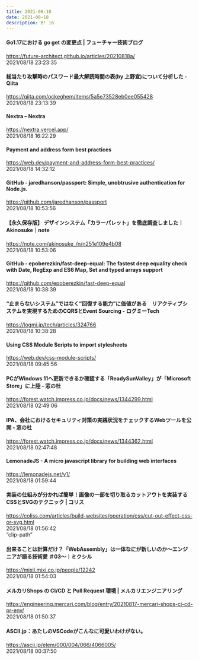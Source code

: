 ```yaml
---
title: 2021-08-18
date: 2021-08-18
description: B! 16
---
```


#### Go1.17における go get の変更点 | フューチャー技術ブログ
https://future-architect.github.io/articles/20210818a/<br>
2021/08/18 23:23:35<br>


#### 総当たり攻撃時のパスワード最大解読時間の表(by 上野宣)について分析した - Qiita
https://qiita.com/ockeghem/items/5a5e73528eb0ee055428<br>
2021/08/18 23:13:39<br>


#### Nextra – Nextra
https://nextra.vercel.app/<br>
2021/08/18 16:22:29<br>


#### Payment and address form best practices
https://web.dev/payment-and-address-form-best-practices/<br>
2021/08/18 14:32:12<br>


#### GitHub - jaredhanson/passport: Simple, unobtrusive authentication for Node.js.
https://github.com/jaredhanson/passport<br>
2021/08/18 10:53:56<br>


#### 【永久保存版】 デザインシステム「カラーパレット」を徹底調査しました｜Akinosuke｜note
https://note.com/akinosuke_/n/n251e109e4b08<br>
2021/08/18 10:53:06<br>


#### GitHub - epoberezkin/fast-deep-equal: The fastest deep equality check with Date, RegExp and ES6 Map, Set and typed arrays support
https://github.com/epoberezkin/fast-deep-equal<br>
2021/08/18 10:38:39<br>


#### “止まらないシステム”ではなく“回復する能力”に価値がある　リアクティブシステムを実現するためのCQRSとEvent Sourcing - ログミーTech
https://logmi.jp/tech/articles/324766<br>
2021/08/18 10:38:28<br>


#### Using CSS Module Scripts to import stylesheets
https://web.dev/css-module-scripts/<br>
2021/08/18 09:45:56<br>


#### PCがWindows 11へ更新できるか確認する「ReadySunValley」が「Microsoft Store」に上陸 - 窓の杜
https://forest.watch.impress.co.jp/docs/news/1344299.html<br>
2021/08/18 02:49:06<br>


#### IPA、会社におけるセキュリティ対策の実践状況をチェックするWebツールを公開 - 窓の杜
https://forest.watch.impress.co.jp/docs/news/1344362.html<br>
2021/08/18 02:47:48<br>


#### LemonadeJS - A micro javascript library for building web interfaces
https://lemonadejs.net/v1/<br>
2021/08/18 01:59:44<br>


#### 実装の仕組みが分かれば簡単！画像の一部を切り取るカットアウトを実装するCSSとSVGのテクニック | コリス
https://coliss.com/articles/build-websites/operation/css/cut-out-effect-css-or-svg.html<br>
2021/08/18 01:56:42<br>
“clip-path”


#### 出来ることは計算だけ？「WebAssembly」は一体なにが新しいのか〜エンジニアが語る技術愛 ＃03〜｜ミクシル
https://mixil.mixi.co.jp/people/12242<br>
2021/08/18 01:54:03<br>


#### メルカリShops の CI/CD と Pull Request 環境 | メルカリエンジニアリング
https://engineering.mercari.com/blog/entry/20210817-mercari-shops-ci-cd-pr-env/<br>
2021/08/18 01:50:37<br>


#### ASCII.jp：あたしのVSCodeがこんなに可愛いわけがない。
https://ascii.jp/elem/000/004/066/4066005/<br>
2021/08/18 00:37:50<br>


